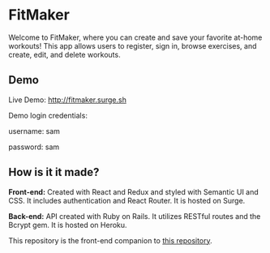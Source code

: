 # FitMaker
Welcome to FitMaker, where you can create and save your favorite at-home workouts! This app allows users to register, sign in, browse exercises, and create, edit, and delete workouts.

## Demo

Live Demo: http://fitmaker.surge.sh

Demo login credentials:

  username: sam

  password: sam

## How is it it made?
**Front-end:** Created with React and Redux and styled with Semantic UI and CSS. It includes authentication and React Router. It is hosted on Surge.

**Back-end:** API created with Ruby on Rails. It utilizes RESTful routes and the Bcrypt gem. It is hosted on Heroku.

This repository is the front-end companion to [this repository](https://github.com/brianboisvert/fitmaker_backend).
